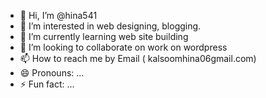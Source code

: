 - 👋 Hi, I’m @hina541
- 👀 I’m interested in web designing, blogging.
- 🌱 I’m currently learning web site building
- 💞️ I’m looking to collaborate on work on wordpress
- 📫 How to reach me by Email ( kalsoomhina06gmail.com)
- 😄 Pronouns: ...
- ⚡ Fun fact: ...

<!---
hina541/hina541 is a ✨ special ✨ repository because its `README.md` (this file) appears on your GitHub profile.
You can click the Preview link to take a look at your changes.
--->
